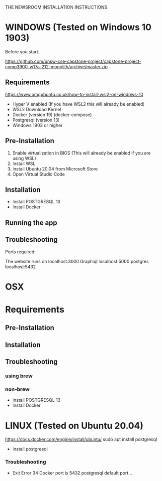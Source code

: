  THE NEWSROOM INSTALLATION INSTRUCTIONS

# WINDOWS (Tested on Windows 10 1903) 

Before you start. 

https://github.com/unsw-cse-capstone-project/capstone-project-comp3900-w17a-212-monolith/archive/master.zip

## Requirements

https://www.omgubuntu.co.uk/how-to-install-wsl2-on-windows-10
* Hyper V enabled (If you have WSL2 this will already be enabled) 
* WSL2 Download Kernel 
* Docker (version 19) (docker-compose)
* Postgresql (version 13) 
* Windows 1903 or higher
 

## Pre-Installation
1. Enable virtualization in BIOS (This will already be enabled if you are using WSL)
2. Install WSL
3. Install Ubuntu 20.04 from Microsoft Store 
4. Open Virtual Studio Code

## Installation
* Install POSTGRESQL 13
* Install Docker

## Running the app


## Troubleshooting

Ports required:

The website runs on localhost:3000
Graphiql
localhost:5000
postgres
localhost:5432

# OSX

# Requirements

## Pre-Installation

## Installation

## Troubleshooting


### using brew 
### non-brew

* Install POSTGRESQL 13
* Install Docker 


# LINUX (Tested on Ubuntu 20.04) 
 


https://docs.docker.com/engine/install/ubuntu/
sudo apt install postgresql 
* Install postgresql 


### Troubleshooting
* Exit Error 34 Docker port is 5432 postgresql default port...
 






